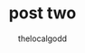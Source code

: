 ---
title: 'post two'
pubDate: April 21, 2024
description: 'This is the second post of my new Astro blog.'
author: 'thelocalgodd'
tags: ["astro", "blogging", "learning in public"]
layout: ../../layouts/BlogLayout.astro
---